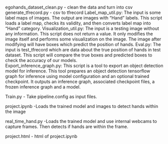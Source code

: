 
egohands_dataset_clean.py - clean the data and turn into csv
generate_tfrecord.py - csv to tfrecord 
Label_map_util.py: The input is some label maps of images. The output are images with “Hand” labels. This script loads a label map, checks its validity, and then converts label map into “Hand” category. 
Visualization_util.py: The input is a testing image without any information. This script does not return a value. It only modifies the image itself and performs some visualization on the image. The image after modifying will have boxes which predict the position of hands. 
Eval.py: The input is test_tfrecord which are data about the true position of hands in test dataset. This script will compare the true boxes and predicted boxes to check the accuracy of our models.  
Export_inference_graph.py:  This script is a tool to export an object detection model for inference. This tool prepares an object detection tensorflow graph for inference using model configuration and an optional trained checkpoint. It outputs an inference graph, associated checkpoint files, a frozen inference graph and a model. 

Train.py - Take pipeline.config as input files.

project.ipynb -Loads the trained model and images to detect hands within the image

real_time_hand.py -Loads the trained model and use internal webcams to capture frames. Then detects if hands are within the frame.

project.html - html of project.ipynb 

